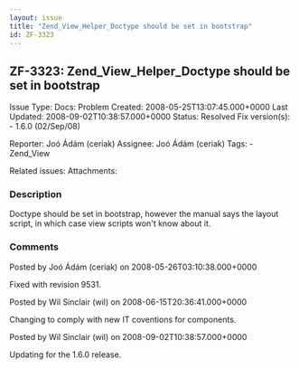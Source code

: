 ```yaml
---
layout: issue
title: "Zend_View_Helper_Doctype should be set in bootstrap"
id: ZF-3323
---
```


ZF-3323: Zend\_View\_Helper\_Doctype should be set in bootstrap
---------------------------------------------------------------

 Issue Type: Docs: Problem Created: 2008-05-25T13:07:45.000+0000 Last Updated: 2008-09-02T10:38:57.000+0000 Status: Resolved Fix version(s): - 1.6.0 (02/Sep/08)
 
 Reporter:  Joó Ádám (ceriak)  Assignee:  Joó Ádám (ceriak)  Tags: - Zend\_View
 
 Related issues: 
 Attachments: 
### Description

Doctype should be set in bootstrap, however the manual says the layout script, in which case view scripts won't know about it.

 

 

### Comments

Posted by Joó Ádám (ceriak) on 2008-05-26T03:10:38.000+0000

Fixed with revision 9531.

 

 

Posted by Wil Sinclair (wil) on 2008-06-15T20:36:41.000+0000

Changing to comply with new IT coventions for components.

 

 

Posted by Wil Sinclair (wil) on 2008-09-02T10:38:57.000+0000

Updating for the 1.6.0 release.

 

 